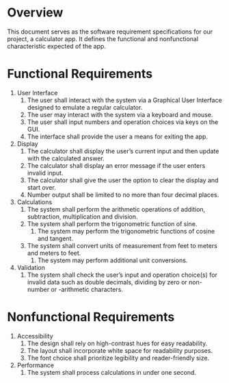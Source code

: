 # Overview
This document serves as the software requirement specifications for our project, a calculator app. It defines the functional and nonfunctional characteristic expected of the app.

# Functional Requirements
1. User Interface
	1. The user shall interact with the system via a Graphical User Interface designed to emulate a regular calculator.
	1. The user may interact with the system via a keyboard and mouse.
	1. The user shall input numbers and operation choices via keys on the GUI. 
	1. The interface shall provide the user a means for exiting the app.
1. Display
	1. The calculator shall display the user’s current input and then update with the calculated answer.
	1. The calculator shall display an error message if the user enters invalid input.
	1. The calculator shall give the user the option to clear the display and start over.
	1. Number output shall be limited to no more than four decimal places.
1. Calculations
	1. The system shall perform the arithmetic operations of addition, subtraction, multiplication and division.
	1. The system shall perform the trigonometric function of sine.
		1. The system may perform the trigonometric functions of cosine and tangent.
	1. The system shall convert units of measurement from feet to meters and meters to feet.
		1. 	The system may perform additional unit conversions.
1. Validation
	1. The system shall check the user’s input and operation choice(s) for invalid data such as double decimals, dividing by zero or non-number or -arithmetic characters.

# Nonfunctional Requirements

1. Accessibility
	1. The design shall rely on high-contrast hues for easy readability.
	1. The layout shall incorporate white space for readability purposes.
	1. The font choice shall prioritize legibility and reader-friendly size.
1. Performance
	1. The system shall process calculations in under one second.